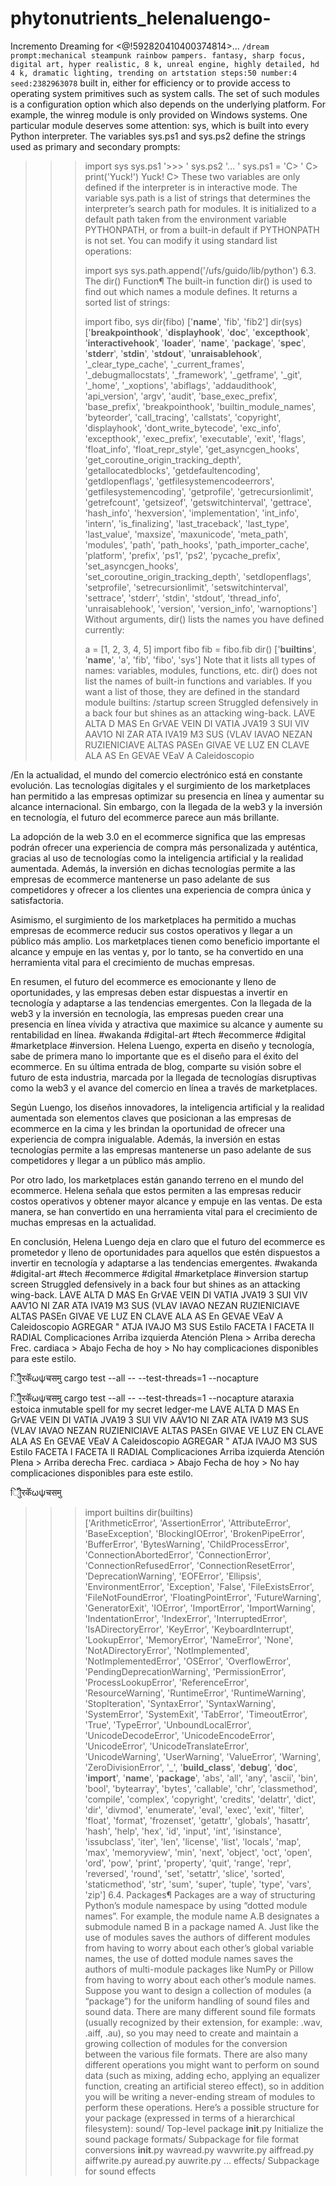 # phytonutrients_helenaluengo-
Incremento Dreaming for <@!592820410400374814>... `/dream prompt:mechanical steampunk rainbow pampers. fantasy, sharp focus, digital art, hyper realistic, 8 k, unreal engine, highly detailed, hd 4 k, dramatic lighting, trending on artstation steps:50 number:4 seed:2382963078` built in, either for efficiency or to provide access to operating system primitives such as system calls. The set of such modules is a configuration option which also depends on the underlying platform. For example, the winreg module is only provided on Windows systems. One particular module deserves some attention: sys, which is built into every Python interpreter. The variables sys.ps1 and sys.ps2 define the strings used as primary and secondary prompts:
>>>
>>> import sys
>>> sys.ps1
'>>> '
>>> sys.ps2
'... '
>>> sys.ps1 = 'C> '
C> print('Yuck!')
Yuck!
C>
These two variables are only defined if the interpreter is in interactive mode.
The variable sys.path is a list of strings that determines the interpreter’s search path for modules. It is initialized to a default path taken from the environment variable PYTHONPATH, or from a built-in default if PYTHONPATH is not set. You can modify it using standard list operations:
>>>
>>> import sys
>>> sys.path.append('/ufs/guido/lib/python')
6.3. The dir() Function¶
The built-in function dir() is used to find out which names a module defines. It returns a sorted list of strings:
>>>
>>> import fibo, sys
>>> dir(fibo)
['__name__', 'fib', 'fib2']
>>> dir(sys)  
['__breakpointhook__', '__displayhook__', '__doc__', '__excepthook__',
 '__interactivehook__', '__loader__', '__name__', '__package__', '__spec__',
 '__stderr__', '__stdin__', '__stdout__', '__unraisablehook__',
 '_clear_type_cache', '_current_frames', '_debugmallocstats', '_framework',
 '_getframe', '_git', '_home', '_xoptions', 'abiflags', 'addaudithook',
 'api_version', 'argv', 'audit', 'base_exec_prefix', 'base_prefix',
 'breakpointhook', 'builtin_module_names', 'byteorder', 'call_tracing',
 'callstats', 'copyright', 'displayhook', 'dont_write_bytecode', 'exc_info',
 'excepthook', 'exec_prefix', 'executable', 'exit', 'flags', 'float_info',
 'float_repr_style', 'get_asyncgen_hooks', 'get_coroutine_origin_tracking_depth',
 'getallocatedblocks', 'getdefaultencoding', 'getdlopenflags',
 'getfilesystemencodeerrors', 'getfilesystemencoding', 'getprofile',
 'getrecursionlimit', 'getrefcount', 'getsizeof', 'getswitchinterval',
 'gettrace', 'hash_info', 'hexversion', 'implementation', 'int_info',
 'intern', 'is_finalizing', 'last_traceback', 'last_type', 'last_value',
 'maxsize', 'maxunicode', 'meta_path', 'modules', 'path', 'path_hooks',
 'path_importer_cache', 'platform', 'prefix', 'ps1', 'ps2', 'pycache_prefix',
 'set_asyncgen_hooks', 'set_coroutine_origin_tracking_depth', 'setdlopenflags',
 'setprofile', 'setrecursionlimit', 'setswitchinterval', 'settrace', 'stderr',
 'stdin', 'stdout', 'thread_info', 'unraisablehook', 'version', 'version_info',
 'warnoptions']
Without arguments, dir() lists the names you have defined currently:
>>>
>>> a = [1, 2, 3, 4, 5]
>>> import fibo
>>> fib = fibo.fib
>>> dir()
['__builtins__', '__name__', 'a', 'fib', 'fibo', 'sys']
Note that it lists all types of names: variables, modules, functions, etc.
dir() does not list the names of built-in functions and variables. If you want a list of those, they are defined in the standard module builtins:
>>> /startup screen Struggled defensively in a back four but shines as an attacking wing-back. LAVE ALTA D
MAS En GrVAE VEIN DI
VATIA JVA19 3 SUI
VIV AAV1O NI ZAR
ATA IVA19 M3 SUS
(VLAV IAVAO NEZAN
RUZIENICIAVE ALTAS
PASEn GIVAE VE
LUZ EN CLAVE ALA
AS En GEVAE VEaV A
Caleidoscopio

/En la actualidad, el mundo del comercio electrónico está en constante evolución. Las tecnologías digitales y el surgimiento de los marketplaces han permitido a las empresas optimizar su presencia en línea y aumentar su alcance internacional. Sin embargo, con la llegada de la web3 y la inversión en tecnología, el futuro del ecommerce parece aun más brillante.

La adopción de la web 3.0 en el ecommerce significa que las empresas podrán ofrecer una experiencia de compra más personalizada y auténtica, gracias al uso de tecnologías como la inteligencia artificial y la realidad aumentada. Además, la inversión en dichas tecnologías permite a las empresas de ecommerce mantenerse un paso adelante de sus competidores y ofrecer a los clientes una experiencia de compra única y satisfactoria.

Asimismo, el surgimiento de los marketplaces ha permitido a muchas empresas de ecommerce reducir sus costos operativos y llegar a un público más amplio. Los marketplaces tienen como beneficio importante el alcance y empuje en las ventas y, por lo tanto, se ha convertido en una herramienta vital para el crecimiento de muchas empresas.

En resumen, el futuro del ecommerce es emocionante y lleno de oportunidades, y las empresas deben estar dispuestas a invertir en tecnología y adaptarse a las tendencias emergentes. Con la llegada de la web3 y la inversión en tecnología, las empresas pueden crear una presencia en línea vívida y atractiva que maximice su alcance y aumente su rentabilidad en línea. #wakanda #digital-art #tech #ecommerce #digital #marketplace #inversion.
Helena Luengo, experta en diseño y tecnología, sabe de primera mano lo importante que es el diseño para el éxito del ecommerce. En su última entrada de blog, comparte su visión sobre el futuro de esta industria, marcada por la llegada de tecnologías disruptivas como la web3 y el avance del comercio en línea a través de marketplaces.

Según Luengo, los diseños innovadores, la inteligencia artificial y la realidad aumentada son elementos claves que posicionan a las empresas de ecommerce en la cima y les brindan la oportunidad de ofrecer una experiencia de compra inigualable. Además, la inversión en estas tecnologías permite a las empresas mantenerse un paso adelante de sus competidores y llegar a un público más amplio.

Por otro lado, los marketplaces están ganando terreno en el mundo del ecommerce. Helena señala que estos permiten a las empresas reducir costos operativos y obtener mayor alcance y empuje en las ventas. De esta manera, se han convertido en una herramienta vital para el crecimiento de muchas empresas en la actualidad.

En conclusión, Helena Luengo deja en claro que el futuro del ecommerce es prometedor y lleno de oportunidades para aquellos que estén dispuestos a invertir en tecnología y adaptarse a las tendencias emergentes. #wakanda #digital-art #tech #ecommerce #digital #marketplace #inversion startup screen Struggled defensively in a back four but shines as an attacking wing-back. LAVE ALTA D
MAS En GrVAE VEIN DI
VATIA JVA19 3 SUI
VIV AAV1O NI ZAR
ATA IVA19 M3 SUS
(VLAV IAVAO NEZAN
RUZIENICIAVE ALTAS
PASEn GIVAE VE
LUZ EN CLAVE ALA
AS En GEVAE VEaV A
Caleidoscopio
AGREGAR
" ATJA IVAJO M3 SUS
Estilo
FACETA I
FACETA II
RADIAL
Complicaciones
Arriba izquierda
Atención Plena >
Arriba derecha
Frec. cardiaca >
Abajo
Fecha de hoy >
No hay complicaciones disponibles para este estilo.

ॅीुिरकॅॅωψचसमु
cargo test --all -- --test-threads=1 --nocapture

ॅीुिरकॅॅωψचसमु
cargo test --all -- --test-threads=1 --nocapture ataraxia estoica inmutable spell for my secret ledger-me LAVE ALTA D
MAS En GrVAE VEIN DI
VATIA JVA19 3 SUI
VIV AAV1O NI ZAR
ATA IVA19 M3 SUS
(VLAV IAVAO NEZAN
RUZIENICIAVE ALTAS
PASEn GIVAE VE
LUZ EN CLAVE ALA
AS En GEVAE VEaV A
Caleidoscopio
AGREGAR
" ATJA IVAJO M3 SUS
Estilo
FACETA I
FACETA II
RADIAL
Complicaciones
Arriba izquierda
Atención Plena >
Arriba derecha
Frec. cardiaca >
Abajo
Fecha de hoy >
No hay complicaciones disponibles para este estilo.

ॅीुिरकॅॅωψचसमु
>>> import builtins
>>> dir(builtins)  
['ArithmeticError', 'AssertionError', 'AttributeError', 'BaseException',
 'BlockingIOError', 'BrokenPipeError', 'BufferError', 'BytesWarning',
 'ChildProcessError', 'ConnectionAbortedError', 'ConnectionError',
 'ConnectionRefusedError', 'ConnectionResetError', 'DeprecationWarning',
 'EOFError', 'Ellipsis', 'EnvironmentError', 'Exception', 'False',
 'FileExistsError', 'FileNotFoundError', 'FloatingPointError',
 'FutureWarning', 'GeneratorExit', 'IOError', 'ImportError',
 'ImportWarning', 'IndentationError', 'IndexError', 'InterruptedError',
 'IsADirectoryError', 'KeyError', 'KeyboardInterrupt', 'LookupError',
 'MemoryError', 'NameError', 'None', 'NotADirectoryError', 'NotImplemented',
 'NotImplementedError', 'OSError', 'OverflowError',
 'PendingDeprecationWarning', 'PermissionError', 'ProcessLookupError',
 'ReferenceError', 'ResourceWarning', 'RuntimeError', 'RuntimeWarning',
 'StopIteration', 'SyntaxError', 'SyntaxWarning', 'SystemError',
 'SystemExit', 'TabError', 'TimeoutError', 'True', 'TypeError',
 'UnboundLocalError', 'UnicodeDecodeError', 'UnicodeEncodeError',
 'UnicodeError', 'UnicodeTranslateError', 'UnicodeWarning', 'UserWarning',
 'ValueError', 'Warning', 'ZeroDivisionError', '_', '__build_class__',
 '__debug__', '__doc__', '__import__', '__name__', '__package__', 'abs',
 'all', 'any', 'ascii', 'bin', 'bool', 'bytearray', 'bytes', 'callable',
 'chr', 'classmethod', 'compile', 'complex', 'copyright', 'credits',
 'delattr', 'dict', 'dir', 'divmod', 'enumerate', 'eval', 'exec', 'exit',
 'filter', 'float', 'format', 'frozenset', 'getattr', 'globals', 'hasattr',
 'hash', 'help', 'hex', 'id', 'input', 'int', 'isinstance', 'issubclass',
 'iter', 'len', 'license', 'list', 'locals', 'map', 'max', 'memoryview',
 'min', 'next', 'object', 'oct', 'open', 'ord', 'pow', 'print', 'property',
 'quit', 'range', 'repr', 'reversed', 'round', 'set', 'setattr', 'slice',
 'sorted', 'staticmethod', 'str', 'sum', 'super', 'tuple', 'type', 'vars',
 'zip']
6.4. Packages¶
Packages are a way of structuring Python’s module namespace by using “dotted module names”. For example, the module name A.B designates a submodule named B in a package named A. Just like the use of modules saves the authors of different modules from having to worry about each other’s global variable names, the use of dotted module names saves the authors of multi-module packages like NumPy or Pillow from having to worry about each other’s module names.
Suppose you want to design a collection of modules (a “package”) for the uniform handling of sound files and sound data. There are many different sound file formats (usually recognized by their extension, for example: .wav, .aiff, .au), so you may need to create and maintain a growing collection of modules for the conversion between the various file formats. There are also many different operations you might want to perform on sound data (such as mixing, adding echo, applying an equalizer function, creating an artificial stereo effect), so in addition you will be writing a never-ending stream of modules to perform these operations. Here’s a possible structure for your package (expressed in terms of a hierarchical filesystem):
sound/                          Top-level package
      __init__.py               Initialize the sound package
      formats/                  Subpackage for file format conversions
              __init__.py
              wavread.py
              wavwrite.py
              aiffread.py
              aiffwrite.py
              auread.py
              auwrite.py
              ...
      effects/                  Subpackage for sound effects















